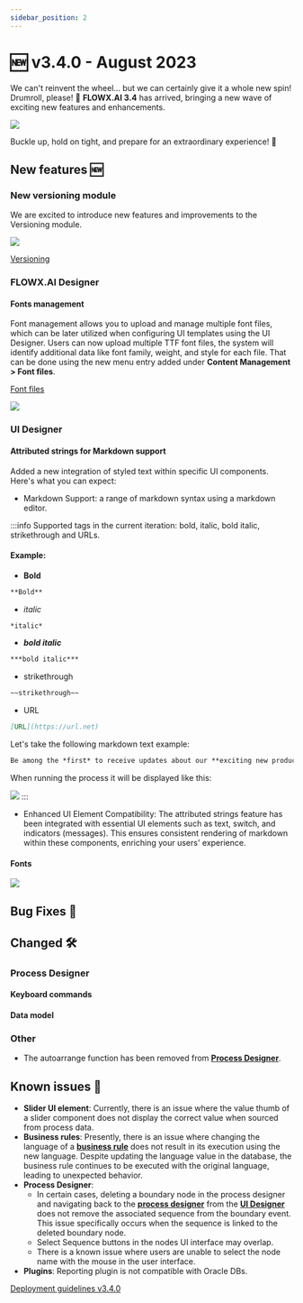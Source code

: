```yaml
---
sidebar_position: 2
---
```


# 🆕 v3.4.0 - August 2023

We can't reinvent the wheel... but we can certainly give it a whole new spin! Drumroll, please! 🥁 **FLOWX.AI 3.4** has arrived, bringing a new wave of exciting new features and enhancements.

![](https://s3.eu-west-1.amazonaws.com/docx.flowx.ai/release-notes/fireworks-explosions.gif#center)


Buckle up, hold on tight, and prepare for an extraordinary experience! 🚀

## **New features** 🆕

### New versioning module

We are excited to introduce new features and improvements to the Versioning module.

![](https://s3.eu-west-1.amazonaws.com/docx.flowx.ai/release34/versioning.png)

[Versioning](../../docs/building-blocks/process/versioning)


### FLOWX.AI Designer 

#### Fonts management

Font management allows you to upload and manage multiple font files, which can be later utilized when configuring UI templates using the UI Designer. Users can now upload multiple TTF font files, the system will identify additional data like font family, weight, and style for each file. That can be done using the new menu entry added under **Content Management > Font files**.

[Font files](../../docs/platform-deep-dive/core-components/core-extensions/content-management/font-files)

![](https://s3.eu-west-1.amazonaws.com/docx.flowx.ai/release34/fonts.png)

### UI Designer

#### Attributed strings for Markdown support

Added a new integration of styled text within specific UI components. Here's what you can expect:

* Markdown Support: a range of markdown syntax using a markdown editor.

:::info
Supported tags in the current iteration: bold, italic, bold italic, strikethrough and URLs.

#### Example:

- **Bold** 

```markdown
**Bold**
```

- *italic*

```markdown
*italic*
```

- ***bold italic***

```markdown
***bold italic***
```
- strikethrough

```markdown
~~strikethrough~~
```
- URL

```markdown
[URL](https://url.net)
```

Let's take the following markdown text example:

```markdown
Be among the *first* to receive updates about our **exciting new products** and releases. Subscribe [here](flowx.ai/newsletter) to stay in the loop! Do not ~~miss~~ it!
```
When running the process it will be displayed like this:

![](https://s3.eu-west-1.amazonaws.com/docx.flowx.ai/release34/text_markdown.png)
:::



* Enhanced UI Element Compatibility: The attributed strings feature has been integrated with essential UI elements such as text, switch, and indicators (messages). This ensures consistent rendering of markdown within these components, enriching your users' experience.

#### Fonts

![](https://s3.eu-west-1.amazonaws.com/docx.flowx.ai/release34/attributed_strings.gif)


## **Bug Fixes** 🔧

## **Changed** 🛠️

### Process Designer

#### Keyboard commands

#### Data model


### Other

* The autoarrange function has been removed from [**Process Designer**](../../docs/terms/flowx-process-designer).

## **Known issues** 🙁

* **Slider UI element**: Currently, there is an issue where the value thumb of a slider component does not display the correct value when sourced from process data.
* **Business rules**: Presently, there is an issue where changing the language of a [**business rule**](../../docs/terms/business-rules) does not result in its execution using the new language. Despite updating the language value in the database, the business rule continues to be executed with the original language, leading to unexpected behavior.
* **Process Designer**: 
    * In certain cases, deleting a boundary node in the process designer and navigating back to the [**process designer**](../../docs/terms/flowx-process-designer) from the [**UI Designer**](../../docs/terms/flowx-ai-ui-designer) does not remove the associated sequence from the boundary event. This issue specifically occurs when the sequence is linked to the deleted boundary node.
    * Select Sequence buttons in the nodes UI interface may overlap.
    * There is a known issue where users are unable to select the node name with the mouse in the user interface.
* **Plugins**: Reporting plugin is not compatible with Oracle DBs.

[Deployment guidelines v3.4.0](./deployment-guidelines-v3.4.0.md)




